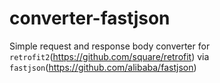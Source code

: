 # converter-fastjson
Simple request and response body converter for `retrofit2`(https://github.com/square/retrofit) via `fastjson`(https://github.com/alibaba/fastjson)
